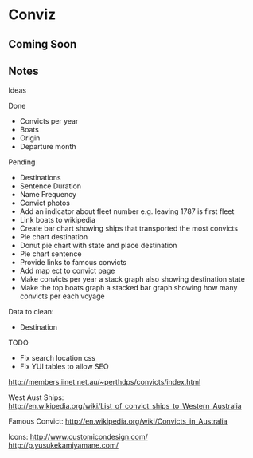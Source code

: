 # Conviz

## Coming Soon

## Notes

Ideas

Done
 * Convicts per year
 * Boats
 * Origin
 * Departure month

Pending
 * Destinations
 * Sentence Duration
 * Name Frequency
 * Convict photos
 * Add an indicator about fleet number e.g. leaving 1787 is first fleet
 * Link boats to wikipedia
 * Create bar chart showing ships that transported the most convicts
 * Pie chart destination
 * Donut pie chart with state and place destination
 * Pie chart sentence
 * Provide links to famous convicts
 * Add map ect to convict page
 * Make convicts per year a stack graph also showing destination state
 * Make the top boats graph a stacked bar graph showing how many
   convicts per each voyage

Data to clean:
 * Destination

TODO
 * Fix search location css
 * Fix YUI tables to allow SEO

http://members.iinet.net.au/~perthdps/convicts/index.html

West Aust Ships:
http://en.wikipedia.org/wiki/List_of_convict_ships_to_Western_Australia

Famous Convict:
http://en.wikipedia.org/wiki/Convicts_in_Australia

Icons:
http://www.customicondesign.com/
http://p.yusukekamiyamane.com/
